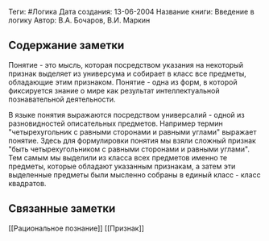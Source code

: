 Теги: #Логика
Дата создания: 13-06-2004
Название книги: Введение в логику
Автор: В.А. Бочаров, В.И. Маркин
## Содержание заметки
Понятие - это мысль, которая посредством указания на некоторый признак выделяет из универсума и собирает в класс все предметы, обладающие этим признаком. Понятие - одна из форм, в которой фиксируется знание о мире как результат интеллектуальной познавательной деятельности.

В языке понятия выражаются посредством универсалий - одной из разновидностей описательных предметов. Например термин "четырехугольник с равными сторонами и равными углами" выражает понятие. Здесь для формулировки понятия мы взяли сложный признак "быть четырехугольником с равными сторонами и равными углами". Тем самым мы выделили из класса всех предметов именно те предметы, которые обладают указанным признакам, а затем эти выделенные предметы были мысленно собраны в единый класс - класс квадратов.
## Связанные заметки
[[Рациональное познание]]
[[Признак]]